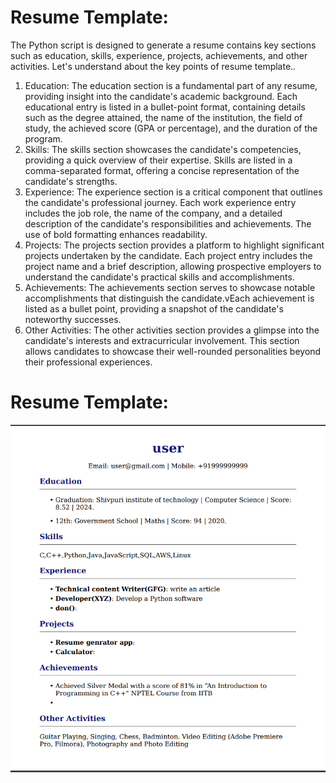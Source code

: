 # Resume Template: 
The Python script is designed to generate a resume contains key sections such as education, skills, experience, projects, achievements, and other activities. Let's understand about the key points of resume template..
1. Education:
The education section is a fundamental part of any resume, providing insight into the candidate's academic background. Each educational entry is listed in a bullet-point format, containing details such as the degree attained, the name of the institution, the field of study, the achieved score (GPA or percentage), and the duration of the program.
2. Skills:
The skills section showcases the candidate's competencies, providing a quick overview of their expertise. Skills are listed in a comma-separated format, offering a concise representation of the candidate's strengths.
3. Experience:
The experience section is a critical component that outlines the candidate's professional journey. Each work experience entry includes the job role, the name of the company, and a detailed description of the candidate's responsibilities and achievements. The use of bold formatting enhances readability.
4. Projects:
The projects section provides a platform to highlight significant projects undertaken by the candidate. Each project entry includes the project name and a brief description, allowing prospective employers to understand the candidate's practical skills and accomplishments.
5. Achievements:
The achievements section serves to showcase notable accomplishments that distinguish the candidate.vEach achievement is listed as a bullet point, providing a snapshot of the candidate's noteworthy successes.
6. Other Activities:
The other activities section provides a glimpse into the candidate's interests and extracurricular involvement. This section allows candidates to showcase their well-rounded personalities beyond their professional experiences.


# Resume Template:

<img src=./template.png>
